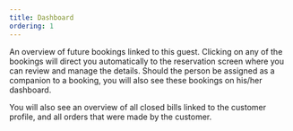```yaml
---
title: Dashboard
ordering: 1
---
```

An overview of future bookings linked to this guest. Clicking on any of the bookings will direct you automatically to the reservation screen where you can review and manage the details. Should the person be assigned as a companion to a booking, you will also see these bookings on his/her dashboard.

You will also see an overview of all closed bills linked to the customer profile, and all orders that were made by the customer.
